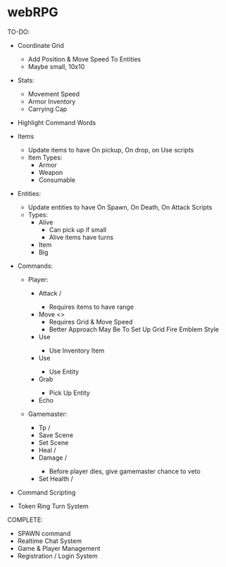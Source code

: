 # webRPG

TO-DO:
- Coordinate Grid
    - Add Position & Move Speed To Entities
    - Maybe small, 10x10
- Stats:
    - Movement Speed
    - Armor Inventory
    - Carrying Cap
- Highlight Command Words
- Items
    - Update items to have On pickup, On drop, on Use scripts
    - Item Types:
        - Armor
        - Weapon
        - Consumable
- Entities:
    - Update entities to have On Spawn, On Death, On Attack Scripts
    - Types:
        - Alive
            - Can pick up if small
            - Alive items have turns
        - Item
        - Big
- Commands:
    - Player:
        - Attack <entity> / <player>
            - Requires items to have range
        - Move <>
            - Requires Grid & Move Speed
            - Better Approach May Be To Set Up Grid Fire Emblem Style
        - Use <item>
            - Use Inventory Item 
        - Use <entity>
            - Use Entity
        - Grab <entity>
            - Pick Up Entity
        - Echo
    
    - Gamemaster:
        - Tp <entity>/<player> <location>
        - Save Scene
        - Set Scene
        - Heal <entity>/<player> <number>
        - Damage <entity>/<player> <number>
            - Before player dies, give gamemaster chance to veto
        - Set Health <entity>/<player> <percentage>



    
- Command Scripting
- Token Ring Turn System


COMPLETE:
- SPAWN command
- Realtime Chat System
- Game & Player Management
- Registration / Login System
